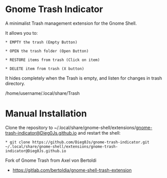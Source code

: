 Gnome Trash Indicator
===========================

A minimalist Trash management extension for the Gnome Shell.

It allows you to:

    * EMPTY the trash (Empty Button)
    
    * OPEN the trash folder (Open Button)
    
    * RESTORE items from trash (Click on item)
    
    * DELETE item from trash (X button)
    

It hides completely when the Trash is empty, and listen for changes in trash directory.

/home/username/.local/share/Trash

# Manual Installation
Clone the repository to ~/.local/share/gnome-shell/extensions/gnome-trash-indicator@Dieg0Js.github.io and restart the
shell:

    * git clone https://github.com/Dieg0Js/gnome-trash-indicator.git ~/.local/share/gnome-shell/extensions/gnome-trash-indicator@Dieg0Js.github.io

Fork of Gnome Trash from Axel von Bertoldi
 * https://gitlab.com/bertoldia/gnome-shell-trash-extension
